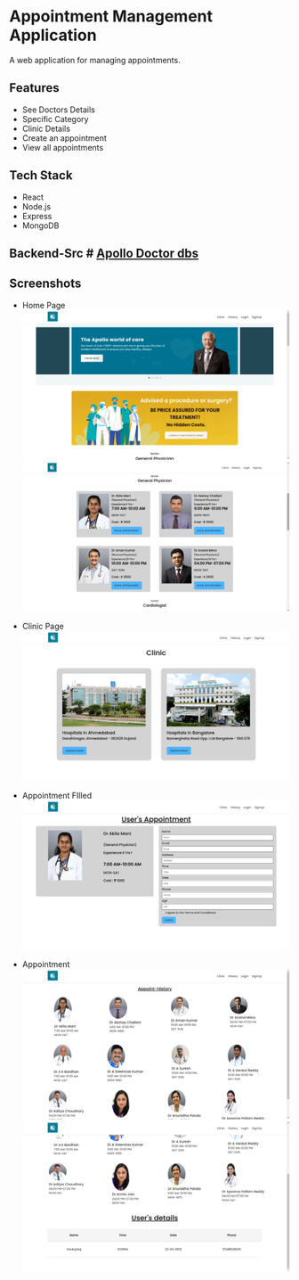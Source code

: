 # Appointment Management Application

A web application for managing appointments.

## Features

-  See Doctors Details
-  Specific Category
-  Clinic Details
-  Create an appointment
-  View all appointments

## Tech Stack

-  React
-  Node.js
-  Express
-  MongoDB

## Backend-Src # [Apollo Doctor dbs](https://github.com/Ipankaj07/dbs-apollo-doctors)

## Screenshots

- Home Page
  ![home page](./ScreenShots/01.png)
  ![home page](./ScreenShots/02.png)

- Clinic Page
  ![clinic page](./ScreenShots/03.png)

- Appointment FIlled
  ![appointment](./ScreenShots/06.png)

- Appointment
  ![appointment](./ScreenShots/04.png)
  ![appointment](./ScreenShots/05.png)
